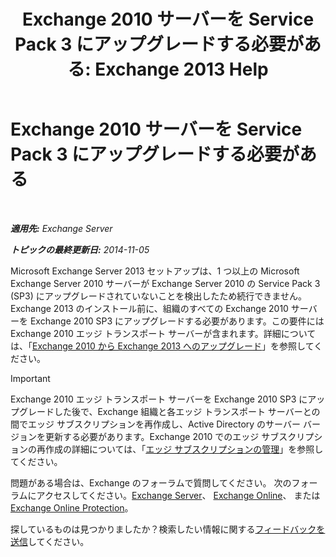﻿---
title: 'Exchange 2010 サーバーを Service Pack 3 にアップグレードする必要がある: Exchange 2013 Help'
TOCTitle: Exchange 2010 サーバーを Service Pack 3 にアップグレードする必要がある
ms:assetid: b4f74863-1567-4d6d-ae21-b0af495a1d82
ms:mtpsurl: https://technet.microsoft.com/ja-jp/library/ms.exch.setupreadiness.e15e14coexistenceminversionrequirement(v=EXCHG.150)
ms:contentKeyID: 49129698
ms.date: 04/24/2018
mtps_version: v=EXCHG.150
ms.translationtype: HT
---

# Exchange 2010 サーバーを Service Pack 3 にアップグレードする必要がある

 

_**適用先:** Exchange Server_

_**トピックの最終更新日:** 2014-11-05_

Microsoft Exchange Server 2013 セットアップは、1 つ以上の Microsoft Exchange Server 2010 サーバーが Exchange Server 2010 の Service Pack 3 (SP3) にアップグレードされていないことを検出したため続行できません。Exchange 2013 のインストール前に、組織のすべての Exchange 2010 サーバーを Exchange 2010 SP3 にアップグレードする必要があります。この要件には Exchange 2010 エッジ トランスポート サーバーが含まれます。詳細については、「[Exchange 2010 から Exchange 2013 へのアップグレード](upgrade-from-exchange-2010-to-exchange-2013-exchange-2013-help.md)」を参照してください。


> [!IMPORTANT]
> Exchange 2010 エッジ トランスポート サーバーを Exchange 2010 SP3 にアップグレードした後で、Exchange 組織と各エッジ トランスポート サーバーとの間でエッジ サブスクリプションを再作成し、Active Directory のサーバー バージョンを更新する必要があります。Exchange 2010 でのエッジ サブスクリプションの再作成の詳細については、「<A href="https://go.microsoft.com/fwlink/p/?linkid=269724">エッジ サブスクリプションの管理</A>」を参照してください。



問題がある場合は、Exchange のフォーラムで質問してください。 次のフォーラムにアクセスしてください。[Exchange Server](https://go.microsoft.com/fwlink/p/?linkid=60612)、 [Exchange Online](https://go.microsoft.com/fwlink/p/?linkid=267542)、 または [Exchange Online Protection](https://go.microsoft.com/fwlink/p/?linkid=285351)。

探しているものは見つかりましたか？検索したい情報に関する[フィードバックを送信](mailto:exsetuphelpfeedback@microsoft.com?subject=exchange%202013%20setup%20help%20feedback)してください。

